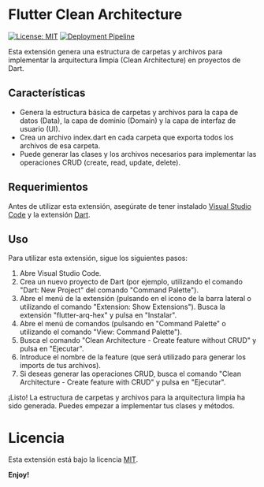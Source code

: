# Flutter Clean Architecture
<p align="left">
    <a href="https://opensource.org/licenses/MIT"><img src="https://img.shields.io/badge/license-MIT-purple.svg" alt="License: MIT"></a>    
    <a href="https://github.com/chiuchiolo30/vscode-extension-arq-hex/actions/workflows/pipeline.yaml"><img src="https://github.com/chiuchiolo30/vscode-extension-arq-hex/actions/workflows/pipeline.yaml/badge.svg" alt="Deployment Pipeline"></a>    
</p>

Esta extensión genera una estructura de carpetas y archivos para implementar la arquitectura limpia (Clean Architecture) en proyectos de Dart.

## Características
* Genera la estructura básica de carpetas y archivos para la capa de datos (Data), la capa de dominio (Domain) y la capa de interfaz de usuario (UI).
* Crea un archivo index.dart en cada carpeta que exporta todos los archivos de esa carpeta.
* Puede generar las clases y los archivos necesarios para implementar las operaciones CRUD (create, read, update, delete).

## Requerimientos

Antes de utilizar esta extensión, asegúrate de tener instalado [Visual Studio Code](https://code.visualstudio.com/) y la extensión [Dart](https://marketplace.visualstudio.com/items?itemName=Dart-Code.dart-code).

## Uso

Para utilizar esta extensión, sigue los siguientes pasos:

1) Abre Visual Studio Code.
2) Crea un nuevo proyecto de Dart (por ejemplo, utilizando el comando "Dart: New Project" del comando "Command Palette").
3) Abre el menú de la extensión (pulsando en el icono de la barra lateral o utilizando el comando "Extension: Show Extensions").
Busca la extensión "flutter-arq-hex" y pulsa en "Instalar".
4) Abre el menú de comandos (pulsando en "Command Palette" o utilizando el comando "View: Command Palette").
5) Busca el comando "Clean Architecture - Create feature without CRUD" y pulsa en "Ejecutar".
6) Introduce el nombre de la feature (que será utilizado para generar los imports de tus archivos).
7) Si deseas generar las operaciones CRUD, busca el comando "Clean Architecture - Create feature with CRUD" y pulsa en "Ejecutar".

¡Listo! La estructura de carpetas y archivos para la arquitectura limpia ha sido generada. Puedes empezar a implementar tus clases y métodos.

# Licencia
Esta extensión está bajo la licencia [MIT](https://opensource.org/licenses/MIT).

**Enjoy!**
